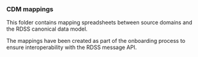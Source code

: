 
### CDM mappings

This folder contains mapping spreadsheets between source domains and the RDSS canonical data model. 

The mappings have been created as part of the onboarding process to ensure interoperability with the RDSS message API. 
